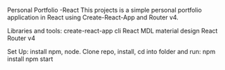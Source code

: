 Personal Portfolio -React
This projects is a simple personal portfolio application in React using Create-React-App and Router v4.

Libraries and tools:
create-react-app cli
React MDL material design
React Router v4

Set Up:
install npm, node. Clone repo, install, cd into folder and run:
npm install
npm start
